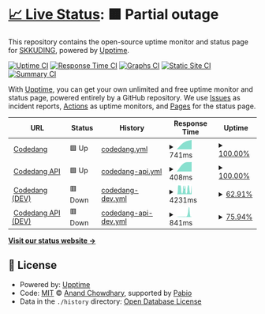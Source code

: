 # [📈 Live Status](https://status.skkuding.dev): <!--live status--> **🟧 Partial outage**

This repository contains the open-source uptime monitor and status page for [SKKUDING](https://skkuding.dev), powered by [Upptime](https://github.com/upptime/upptime).

[![Uptime CI](https://github.com/skkuding/uptime-monitor/workflows/Uptime%20CI/badge.svg)](https://github.com/skkuding/uptime-monitor/actions?query=workflow%3A%22Uptime+CI%22)
[![Response Time CI](https://github.com/skkuding/uptime-monitor/workflows/Response%20Time%20CI/badge.svg)](https://github.com/skkuding/uptime-monitor/actions?query=workflow%3A%22Response+Time+CI%22)
[![Graphs CI](https://github.com/skkuding/uptime-monitor/workflows/Graphs%20CI/badge.svg)](https://github.com/skkuding/uptime-monitor/actions?query=workflow%3A%22Graphs+CI%22)
[![Static Site CI](https://github.com/skkuding/uptime-monitor/workflows/Static%20Site%20CI/badge.svg)](https://github.com/skkuding/uptime-monitor/actions?query=workflow%3A%22Static+Site+CI%22)
[![Summary CI](https://github.com/skkuding/uptime-monitor/workflows/Summary%20CI/badge.svg)](https://github.com/skkuding/uptime-monitor/actions?query=workflow%3A%22Summary+CI%22)

With [Upptime](https://upptime.js.org), you can get your own unlimited and free uptime monitor and status page, powered entirely by a GitHub repository. We use [Issues](https://github.com/skkuding/uptime-monitor/issues) as incident reports, [Actions](https://github.com/skkuding/uptime-monitor/actions) as uptime monitors, and [Pages](https://status.skkuding.dev) for the status page.

<!--start: status pages-->
<!-- This summary is generated by Upptime (https://github.com/upptime/upptime) -->
<!-- Do not edit this manually, your changes will be overwritten -->
<!-- prettier-ignore -->
| URL | Status | History | Response Time | Uptime |
| --- | ------ | ------- | ------------- | ------ |
| <img alt="" src="https://icons.duckduckgo.com/ip3/codedang.com.ico" height="13"> [Codedang](https://codedang.com) | 🟩 Up | [codedang.yml](https://github.com/skkuding/uptime-monitor/commits/HEAD/history/codedang.yml) | <details><summary><img alt="Response time graph" src="./graphs/codedang/response-time-week.png" height="20"> 741ms</summary><br><a href="https://status.skkuding.dev/history/codedang"><img alt="Response time 741" src="https://img.shields.io/endpoint?url=https%3A%2F%2Fraw.githubusercontent.com%2Fskkuding%2Fuptime-monitor%2FHEAD%2Fapi%2Fcodedang%2Fresponse-time.json"></a><br><a href="https://status.skkuding.dev/history/codedang"><img alt="24-hour response time 849" src="https://img.shields.io/endpoint?url=https%3A%2F%2Fraw.githubusercontent.com%2Fskkuding%2Fuptime-monitor%2FHEAD%2Fapi%2Fcodedang%2Fresponse-time-day.json"></a><br><a href="https://status.skkuding.dev/history/codedang"><img alt="7-day response time 741" src="https://img.shields.io/endpoint?url=https%3A%2F%2Fraw.githubusercontent.com%2Fskkuding%2Fuptime-monitor%2FHEAD%2Fapi%2Fcodedang%2Fresponse-time-week.json"></a><br><a href="https://status.skkuding.dev/history/codedang"><img alt="30-day response time 741" src="https://img.shields.io/endpoint?url=https%3A%2F%2Fraw.githubusercontent.com%2Fskkuding%2Fuptime-monitor%2FHEAD%2Fapi%2Fcodedang%2Fresponse-time-month.json"></a><br><a href="https://status.skkuding.dev/history/codedang"><img alt="1-year response time 741" src="https://img.shields.io/endpoint?url=https%3A%2F%2Fraw.githubusercontent.com%2Fskkuding%2Fuptime-monitor%2FHEAD%2Fapi%2Fcodedang%2Fresponse-time-year.json"></a></details> | <details><summary><a href="https://status.skkuding.dev/history/codedang">100.00%</a></summary><a href="https://status.skkuding.dev/history/codedang"><img alt="All-time uptime 100.00%" src="https://img.shields.io/endpoint?url=https%3A%2F%2Fraw.githubusercontent.com%2Fskkuding%2Fuptime-monitor%2FHEAD%2Fapi%2Fcodedang%2Fuptime.json"></a><br><a href="https://status.skkuding.dev/history/codedang"><img alt="24-hour uptime 100.00%" src="https://img.shields.io/endpoint?url=https%3A%2F%2Fraw.githubusercontent.com%2Fskkuding%2Fuptime-monitor%2FHEAD%2Fapi%2Fcodedang%2Fuptime-day.json"></a><br><a href="https://status.skkuding.dev/history/codedang"><img alt="7-day uptime 100.00%" src="https://img.shields.io/endpoint?url=https%3A%2F%2Fraw.githubusercontent.com%2Fskkuding%2Fuptime-monitor%2FHEAD%2Fapi%2Fcodedang%2Fuptime-week.json"></a><br><a href="https://status.skkuding.dev/history/codedang"><img alt="30-day uptime 100.00%" src="https://img.shields.io/endpoint?url=https%3A%2F%2Fraw.githubusercontent.com%2Fskkuding%2Fuptime-monitor%2FHEAD%2Fapi%2Fcodedang%2Fuptime-month.json"></a><br><a href="https://status.skkuding.dev/history/codedang"><img alt="1-year uptime 100.00%" src="https://img.shields.io/endpoint?url=https%3A%2F%2Fraw.githubusercontent.com%2Fskkuding%2Fuptime-monitor%2FHEAD%2Fapi%2Fcodedang%2Fuptime-year.json"></a></details>
| <img alt="" src="https://icons.duckduckgo.com/ip3/codedang.com.ico" height="13"> [Codedang API](https://codedang.com/api/notice?take=5) | 🟩 Up | [codedang-api.yml](https://github.com/skkuding/uptime-monitor/commits/HEAD/history/codedang-api.yml) | <details><summary><img alt="Response time graph" src="./graphs/codedang-api/response-time-week.png" height="20"> 408ms</summary><br><a href="https://status.skkuding.dev/history/codedang-api"><img alt="Response time 408" src="https://img.shields.io/endpoint?url=https%3A%2F%2Fraw.githubusercontent.com%2Fskkuding%2Fuptime-monitor%2FHEAD%2Fapi%2Fcodedang-api%2Fresponse-time.json"></a><br><a href="https://status.skkuding.dev/history/codedang-api"><img alt="24-hour response time 431" src="https://img.shields.io/endpoint?url=https%3A%2F%2Fraw.githubusercontent.com%2Fskkuding%2Fuptime-monitor%2FHEAD%2Fapi%2Fcodedang-api%2Fresponse-time-day.json"></a><br><a href="https://status.skkuding.dev/history/codedang-api"><img alt="7-day response time 408" src="https://img.shields.io/endpoint?url=https%3A%2F%2Fraw.githubusercontent.com%2Fskkuding%2Fuptime-monitor%2FHEAD%2Fapi%2Fcodedang-api%2Fresponse-time-week.json"></a><br><a href="https://status.skkuding.dev/history/codedang-api"><img alt="30-day response time 408" src="https://img.shields.io/endpoint?url=https%3A%2F%2Fraw.githubusercontent.com%2Fskkuding%2Fuptime-monitor%2FHEAD%2Fapi%2Fcodedang-api%2Fresponse-time-month.json"></a><br><a href="https://status.skkuding.dev/history/codedang-api"><img alt="1-year response time 408" src="https://img.shields.io/endpoint?url=https%3A%2F%2Fraw.githubusercontent.com%2Fskkuding%2Fuptime-monitor%2FHEAD%2Fapi%2Fcodedang-api%2Fresponse-time-year.json"></a></details> | <details><summary><a href="https://status.skkuding.dev/history/codedang-api">100.00%</a></summary><a href="https://status.skkuding.dev/history/codedang-api"><img alt="All-time uptime 100.00%" src="https://img.shields.io/endpoint?url=https%3A%2F%2Fraw.githubusercontent.com%2Fskkuding%2Fuptime-monitor%2FHEAD%2Fapi%2Fcodedang-api%2Fuptime.json"></a><br><a href="https://status.skkuding.dev/history/codedang-api"><img alt="24-hour uptime 100.00%" src="https://img.shields.io/endpoint?url=https%3A%2F%2Fraw.githubusercontent.com%2Fskkuding%2Fuptime-monitor%2FHEAD%2Fapi%2Fcodedang-api%2Fuptime-day.json"></a><br><a href="https://status.skkuding.dev/history/codedang-api"><img alt="7-day uptime 100.00%" src="https://img.shields.io/endpoint?url=https%3A%2F%2Fraw.githubusercontent.com%2Fskkuding%2Fuptime-monitor%2FHEAD%2Fapi%2Fcodedang-api%2Fuptime-week.json"></a><br><a href="https://status.skkuding.dev/history/codedang-api"><img alt="30-day uptime 100.00%" src="https://img.shields.io/endpoint?url=https%3A%2F%2Fraw.githubusercontent.com%2Fskkuding%2Fuptime-monitor%2FHEAD%2Fapi%2Fcodedang-api%2Fuptime-month.json"></a><br><a href="https://status.skkuding.dev/history/codedang-api"><img alt="1-year uptime 100.00%" src="https://img.shields.io/endpoint?url=https%3A%2F%2Fraw.githubusercontent.com%2Fskkuding%2Fuptime-monitor%2FHEAD%2Fapi%2Fcodedang-api%2Fuptime-year.json"></a></details>
| <img alt="" src="https://icons.duckduckgo.com/ip3/dev.codedang.com.ico" height="13"> [Codedang (DEV)](https://dev.codedang.com) | 🟥 Down | [codedang-dev.yml](https://github.com/skkuding/uptime-monitor/commits/HEAD/history/codedang-dev.yml) | <details><summary><img alt="Response time graph" src="./graphs/codedang-dev/response-time-week.png" height="20"> 4231ms</summary><br><a href="https://status.skkuding.dev/history/codedang-dev"><img alt="Response time 4231" src="https://img.shields.io/endpoint?url=https%3A%2F%2Fraw.githubusercontent.com%2Fskkuding%2Fuptime-monitor%2FHEAD%2Fapi%2Fcodedang-dev%2Fresponse-time.json"></a><br><a href="https://status.skkuding.dev/history/codedang-dev"><img alt="24-hour response time 4226" src="https://img.shields.io/endpoint?url=https%3A%2F%2Fraw.githubusercontent.com%2Fskkuding%2Fuptime-monitor%2FHEAD%2Fapi%2Fcodedang-dev%2Fresponse-time-day.json"></a><br><a href="https://status.skkuding.dev/history/codedang-dev"><img alt="7-day response time 4231" src="https://img.shields.io/endpoint?url=https%3A%2F%2Fraw.githubusercontent.com%2Fskkuding%2Fuptime-monitor%2FHEAD%2Fapi%2Fcodedang-dev%2Fresponse-time-week.json"></a><br><a href="https://status.skkuding.dev/history/codedang-dev"><img alt="30-day response time 4231" src="https://img.shields.io/endpoint?url=https%3A%2F%2Fraw.githubusercontent.com%2Fskkuding%2Fuptime-monitor%2FHEAD%2Fapi%2Fcodedang-dev%2Fresponse-time-month.json"></a><br><a href="https://status.skkuding.dev/history/codedang-dev"><img alt="1-year response time 4231" src="https://img.shields.io/endpoint?url=https%3A%2F%2Fraw.githubusercontent.com%2Fskkuding%2Fuptime-monitor%2FHEAD%2Fapi%2Fcodedang-dev%2Fresponse-time-year.json"></a></details> | <details><summary><a href="https://status.skkuding.dev/history/codedang-dev">62.91%</a></summary><a href="https://status.skkuding.dev/history/codedang-dev"><img alt="All-time uptime 62.91%" src="https://img.shields.io/endpoint?url=https%3A%2F%2Fraw.githubusercontent.com%2Fskkuding%2Fuptime-monitor%2FHEAD%2Fapi%2Fcodedang-dev%2Fuptime.json"></a><br><a href="https://status.skkuding.dev/history/codedang-dev"><img alt="24-hour uptime 58.95%" src="https://img.shields.io/endpoint?url=https%3A%2F%2Fraw.githubusercontent.com%2Fskkuding%2Fuptime-monitor%2FHEAD%2Fapi%2Fcodedang-dev%2Fuptime-day.json"></a><br><a href="https://status.skkuding.dev/history/codedang-dev"><img alt="7-day uptime 62.91%" src="https://img.shields.io/endpoint?url=https%3A%2F%2Fraw.githubusercontent.com%2Fskkuding%2Fuptime-monitor%2FHEAD%2Fapi%2Fcodedang-dev%2Fuptime-week.json"></a><br><a href="https://status.skkuding.dev/history/codedang-dev"><img alt="30-day uptime 62.91%" src="https://img.shields.io/endpoint?url=https%3A%2F%2Fraw.githubusercontent.com%2Fskkuding%2Fuptime-monitor%2FHEAD%2Fapi%2Fcodedang-dev%2Fuptime-month.json"></a><br><a href="https://status.skkuding.dev/history/codedang-dev"><img alt="1-year uptime 62.91%" src="https://img.shields.io/endpoint?url=https%3A%2F%2Fraw.githubusercontent.com%2Fskkuding%2Fuptime-monitor%2FHEAD%2Fapi%2Fcodedang-dev%2Fuptime-year.json"></a></details>
| <img alt="" src="https://icons.duckduckgo.com/ip3/dev.codedang.com.ico" height="13"> [Codedang API (DEV)](https://dev.codedang.com/api/notice?take=5) | 🟥 Down | [codedang-api-dev.yml](https://github.com/skkuding/uptime-monitor/commits/HEAD/history/codedang-api-dev.yml) | <details><summary><img alt="Response time graph" src="./graphs/codedang-api-dev/response-time-week.png" height="20"> 841ms</summary><br><a href="https://status.skkuding.dev/history/codedang-api-dev"><img alt="Response time 841" src="https://img.shields.io/endpoint?url=https%3A%2F%2Fraw.githubusercontent.com%2Fskkuding%2Fuptime-monitor%2FHEAD%2Fapi%2Fcodedang-api-dev%2Fresponse-time.json"></a><br><a href="https://status.skkuding.dev/history/codedang-api-dev"><img alt="24-hour response time 896" src="https://img.shields.io/endpoint?url=https%3A%2F%2Fraw.githubusercontent.com%2Fskkuding%2Fuptime-monitor%2FHEAD%2Fapi%2Fcodedang-api-dev%2Fresponse-time-day.json"></a><br><a href="https://status.skkuding.dev/history/codedang-api-dev"><img alt="7-day response time 841" src="https://img.shields.io/endpoint?url=https%3A%2F%2Fraw.githubusercontent.com%2Fskkuding%2Fuptime-monitor%2FHEAD%2Fapi%2Fcodedang-api-dev%2Fresponse-time-week.json"></a><br><a href="https://status.skkuding.dev/history/codedang-api-dev"><img alt="30-day response time 841" src="https://img.shields.io/endpoint?url=https%3A%2F%2Fraw.githubusercontent.com%2Fskkuding%2Fuptime-monitor%2FHEAD%2Fapi%2Fcodedang-api-dev%2Fresponse-time-month.json"></a><br><a href="https://status.skkuding.dev/history/codedang-api-dev"><img alt="1-year response time 841" src="https://img.shields.io/endpoint?url=https%3A%2F%2Fraw.githubusercontent.com%2Fskkuding%2Fuptime-monitor%2FHEAD%2Fapi%2Fcodedang-api-dev%2Fresponse-time-year.json"></a></details> | <details><summary><a href="https://status.skkuding.dev/history/codedang-api-dev">75.94%</a></summary><a href="https://status.skkuding.dev/history/codedang-api-dev"><img alt="All-time uptime 75.94%" src="https://img.shields.io/endpoint?url=https%3A%2F%2Fraw.githubusercontent.com%2Fskkuding%2Fuptime-monitor%2FHEAD%2Fapi%2Fcodedang-api-dev%2Fuptime.json"></a><br><a href="https://status.skkuding.dev/history/codedang-api-dev"><img alt="24-hour uptime 72.95%" src="https://img.shields.io/endpoint?url=https%3A%2F%2Fraw.githubusercontent.com%2Fskkuding%2Fuptime-monitor%2FHEAD%2Fapi%2Fcodedang-api-dev%2Fuptime-day.json"></a><br><a href="https://status.skkuding.dev/history/codedang-api-dev"><img alt="7-day uptime 75.94%" src="https://img.shields.io/endpoint?url=https%3A%2F%2Fraw.githubusercontent.com%2Fskkuding%2Fuptime-monitor%2FHEAD%2Fapi%2Fcodedang-api-dev%2Fuptime-week.json"></a><br><a href="https://status.skkuding.dev/history/codedang-api-dev"><img alt="30-day uptime 75.94%" src="https://img.shields.io/endpoint?url=https%3A%2F%2Fraw.githubusercontent.com%2Fskkuding%2Fuptime-monitor%2FHEAD%2Fapi%2Fcodedang-api-dev%2Fuptime-month.json"></a><br><a href="https://status.skkuding.dev/history/codedang-api-dev"><img alt="1-year uptime 75.94%" src="https://img.shields.io/endpoint?url=https%3A%2F%2Fraw.githubusercontent.com%2Fskkuding%2Fuptime-monitor%2FHEAD%2Fapi%2Fcodedang-api-dev%2Fuptime-year.json"></a></details>

<!--end: status pages-->

[**Visit our status website →**](https://status.skkuding.dev)

## 📄 License

- Powered by: [Upptime](https://github.com/upptime/upptime)
- Code: [MIT](./LICENSE) © [Anand Chowdhary](https://anandchowdhary.com), supported by [Pabio](https://pabio.com)
- Data in the `./history` directory: [Open Database License](https://opendatacommons.org/licenses/odbl/1-0/)
